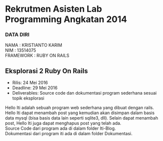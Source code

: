 # Rekrutmen Asisten Lab Programming Angkatan 2014

### DATA DIRI
NAMA : KRISTIANTO KARIM</br>
NIM : 13514075</br>
FRAMEWORK : RUBY ON RAILS</br>

## Eksplorasi 2 Ruby On Rails
* Rilis: 24 Mei 2016
* Deadline: 29 Mei 2016
* Deliverables: Source code dan dokumentasi program sederhana sesuai topik eksplorasi

Hello Iti adalah sebuah program web sederhana yang dibuat dengan rails. Hello Iti dapat menambah post yang kemudian akan disimpan dalam basis data mysql (bisa basis data lain seperti sqlite3, dll). Selain dapat menambah post, Hello Iti juga dapat menghapus post yang telah ada.</br>
Source Code dari program ada di dalam folder Iti-Blog.</br>
Dokumentasi dari program iti ada di dalam folder Dokumentasi.</br>
